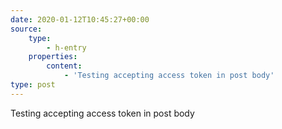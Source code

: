```yaml
---
date: 2020-01-12T10:45:27+00:00
source:
    type:
        - h-entry
    properties:
        content:
            - 'Testing accepting access token in post body'
type: post
---
```

Testing accepting access token in post body
